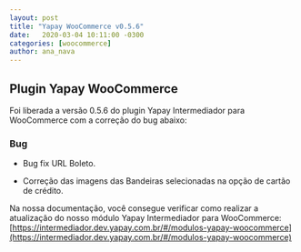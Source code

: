 ```yaml
---
layout: post
title: "Yapay WooCommerce v0.5.6"
date:   2020-03-04 10:11:00 -0300
categories: [woocommerce]
author: ana_nava
---
```


## Plugin Yapay WooCommerce 

Foi liberada a versão 0.5.6 do plugin Yapay Intermediador para WooCommerce com a correção do bug abaixo:

<!-- more -->

### **Bug**

* Bug fix URL Boleto.

* Correção das imagens das Bandeiras selecionadas na opção de cartão de crédito.





Na nossa documentação, você consegue verificar como realizar a atualização do nosso módulo Yapay Intermediador para WooCommerce: [https://intermediador.dev.yapay.com.br/#/modulos-yapay-woocommerce](https://intermediador.dev.yapay.com.br/#/modulos-yapay-woocommerce)


